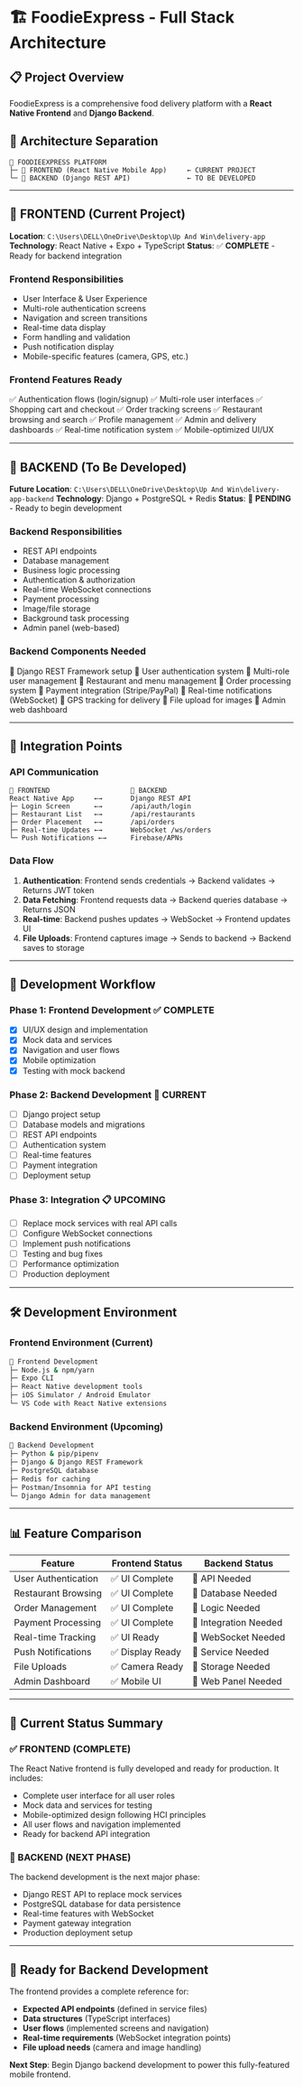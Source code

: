 # 🏗️ FoodieExpress - Full Stack Architecture

## 📋 Project Overview
FoodieExpress is a comprehensive food delivery platform with a **React Native Frontend** and **Django Backend**.

## 🎯 Architecture Separation

```
🍔 FOODIEEXPRESS PLATFORM
├─ 📱 FRONTEND (React Native Mobile App)     ← CURRENT PROJECT
└─ 🔧 BACKEND (Django REST API)              ← TO BE DEVELOPED
```

---

## 📱 FRONTEND (Current Project)
**Location**: `C:\Users\DELL\OneDrive\Desktop\Up And Win\delivery-app`
**Technology**: React Native + Expo + TypeScript
**Status**: ✅ **COMPLETE** - Ready for backend integration

### **Frontend Responsibilities**
- User Interface & User Experience
- Multi-role authentication screens
- Navigation and screen transitions
- Real-time data display
- Form handling and validation
- Push notification display
- Mobile-specific features (camera, GPS, etc.)

### **Frontend Features Ready**
✅ Authentication flows (login/signup)
✅ Multi-role user interfaces
✅ Shopping cart and checkout
✅ Order tracking screens
✅ Restaurant browsing and search
✅ Profile management
✅ Admin and delivery dashboards
✅ Real-time notification system
✅ Mobile-optimized UI/UX

---

## 🔧 BACKEND (To Be Developed)
**Future Location**: `C:\Users\DELL\OneDrive\Desktop\Up And Win\delivery-app-backend`
**Technology**: Django + PostgreSQL + Redis
**Status**: 🔄 **PENDING** - Ready to begin development

### **Backend Responsibilities**
- REST API endpoints
- Database management
- Business logic processing
- Authentication & authorization
- Real-time WebSocket connections
- Payment processing
- Image/file storage
- Background task processing
- Admin panel (web-based)

### **Backend Components Needed**
🔄 Django REST Framework setup
🔄 User authentication system
🔄 Multi-role user management
🔄 Restaurant and menu management
🔄 Order processing system
🔄 Payment integration (Stripe/PayPal)
🔄 Real-time notifications (WebSocket)
🔄 GPS tracking for delivery
🔄 File upload for images
🔄 Admin web dashboard

---

## 🔗 Integration Points

### **API Communication**
```
📱 FRONTEND                    🔧 BACKEND
React Native App     ←→       Django REST API
├─ Login Screen      ←→       /api/auth/login
├─ Restaurant List   ←→       /api/restaurants
├─ Order Placement   ←→       /api/orders
├─ Real-time Updates ←→       WebSocket /ws/orders
└─ Push Notifications ←→      Firebase/APNs
```

### **Data Flow**
1. **Authentication**: Frontend sends credentials → Backend validates → Returns JWT token
2. **Data Fetching**: Frontend requests data → Backend queries database → Returns JSON
3. **Real-time**: Backend pushes updates → WebSocket → Frontend updates UI
4. **File Uploads**: Frontend captures image → Sends to backend → Backend saves to storage

---

## 📂 Development Workflow

### **Phase 1: Frontend Development** ✅ COMPLETE
- [x] UI/UX design and implementation
- [x] Mock data and services
- [x] Navigation and user flows
- [x] Mobile optimization
- [x] Testing with mock backend

### **Phase 2: Backend Development** 🔄 CURRENT
- [ ] Django project setup
- [ ] Database models and migrations
- [ ] REST API endpoints
- [ ] Authentication system
- [ ] Real-time features
- [ ] Payment integration
- [ ] Deployment setup

### **Phase 3: Integration** 📋 UPCOMING
- [ ] Replace mock services with real API calls
- [ ] Configure WebSocket connections
- [ ] Implement push notifications
- [ ] Testing and bug fixes
- [ ] Performance optimization
- [ ] Production deployment

---

## 🛠️ Development Environment

### **Frontend Environment (Current)**
```bash
📱 Frontend Development
├─ Node.js & npm/yarn
├─ Expo CLI
├─ React Native development tools
├─ iOS Simulator / Android Emulator
└─ VS Code with React Native extensions
```

### **Backend Environment (Upcoming)**
```bash
🔧 Backend Development
├─ Python & pip/pipenv
├─ Django & Django REST Framework
├─ PostgreSQL database
├─ Redis for caching
├─ Postman/Insomnia for API testing
└─ Django Admin for data management
```

---

## 📊 Feature Comparison

| Feature | Frontend Status | Backend Status |
|---------|----------------|----------------|
| User Authentication | ✅ UI Complete | 🔄 API Needed |
| Restaurant Browsing | ✅ UI Complete | 🔄 Database Needed |
| Order Management | ✅ UI Complete | 🔄 Logic Needed |
| Payment Processing | ✅ UI Complete | 🔄 Integration Needed |
| Real-time Tracking | ✅ UI Ready | 🔄 WebSocket Needed |
| Push Notifications | ✅ Display Ready | 🔄 Service Needed |
| File Uploads | ✅ Camera Ready | 🔄 Storage Needed |
| Admin Dashboard | ✅ Mobile UI | 🔄 Web Panel Needed |

---

## 🎯 Current Status Summary

### **✅ FRONTEND (COMPLETE)**
The React Native frontend is fully developed and ready for production. It includes:
- Complete user interface for all user roles
- Mock data and services for testing
- Mobile-optimized design following HCI principles
- All user flows and navigation implemented
- Ready for backend API integration

### **🔄 BACKEND (NEXT PHASE)**
The backend development is the next major phase:
- Django REST API to replace mock services
- PostgreSQL database for data persistence
- Real-time features with WebSocket
- Payment gateway integration
- Production deployment setup

---

## 🚀 Ready for Backend Development

The frontend provides a complete reference for:
- **Expected API endpoints** (defined in service files)
- **Data structures** (TypeScript interfaces)
- **User flows** (implemented screens and navigation)
- **Real-time requirements** (WebSocket integration points)
- **File upload needs** (camera and image handling)

**Next Step**: Begin Django backend development to power this fully-featured mobile frontend.